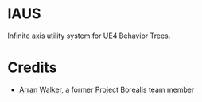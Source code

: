 # IAUS

Infinite axis utility system for UE4 Behavior Trees.

# Credits

* [Arran Walker](https://github.com/saracen), a former Project Borealis team member
